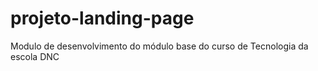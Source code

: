 # projeto-landing-page
Modulo de desenvolvimento do módulo base do curso de Tecnologia da escola DNC
